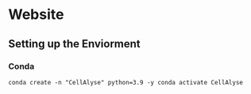 # Website

## Setting up the Enviorment

### Conda
`` conda create -n "CellAlyse" python=3.9 -y
  conda activate CellAlyse ``
